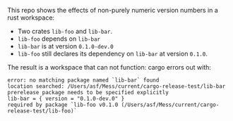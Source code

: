 This repo shows the effects of non-purely numeric version numbers in a rust workspace:

* Two crates `lib-foo` and `lib-bar`.
* `lib-foo` depends on `lib-bar`
* `lib-bar` is at version `0.1.0-dev.0`
* `lib-foo` still declares its dependency on `lib-bar` at version `0.1.0`.

The result is a workspace that can not function: cargo errors out with:

```
error: no matching package named `lib-bar` found
location searched: /Users/asf/Mess/current/cargo-release-test/lib-bar
prerelease package needs to be specified explicitly
lib-bar = { version = "0.1.0-dev.0" }
required by package `lib-foo v0.1.0 (/Users/asf/Mess/current/cargo-release-test/lib-foo)`
```